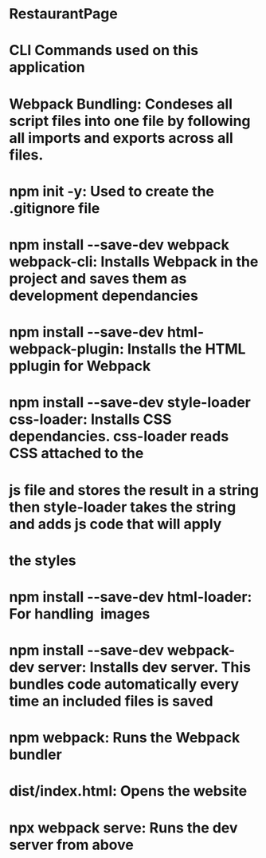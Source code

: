 # RestaurantPage

# CLI Commands used on this application 

# Webpack Bundling: Condeses all script files into one file by following all imports and exports across all files.
# npm init -y: Used to create the .gitignore file
# npm install --save-dev webpack webpack-cli: Installs Webpack in the project and saves them as development dependancies
# npm install --save-dev html-webpack-plugin: Installs the HTML pplugin for Webpack
# npm install --save-dev style-loader css-loader: Installs CSS dependancies. css-loader reads CSS attached to the 
# js file and stores the result in a string then style-loader takes the string and adds js code that will apply 
# the styles
# npm install --save-dev html-loader: For handling <img src> images
# npm install --save-dev webpack-dev server: Installs dev server. This bundles code automatically every time an included files is saved

# npm webpack: Runs the Webpack bundler
# dist/index.html: Opens the website
# npx webpack serve: Runs the dev server from above